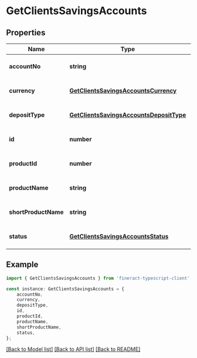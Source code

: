 # GetClientsSavingsAccounts


## Properties

Name | Type | Description | Notes
------------ | ------------- | ------------- | -------------
**accountNo** | **string** |  | [optional] [default to undefined]
**currency** | [**GetClientsSavingsAccountsCurrency**](GetClientsSavingsAccountsCurrency.md) |  | [optional] [default to undefined]
**depositType** | [**GetClientsSavingsAccountsDepositType**](GetClientsSavingsAccountsDepositType.md) |  | [optional] [default to undefined]
**id** | **number** |  | [optional] [default to undefined]
**productId** | **number** |  | [optional] [default to undefined]
**productName** | **string** |  | [optional] [default to undefined]
**shortProductName** | **string** |  | [optional] [default to undefined]
**status** | [**GetClientsSavingsAccountsStatus**](GetClientsSavingsAccountsStatus.md) |  | [optional] [default to undefined]

## Example

```typescript
import { GetClientsSavingsAccounts } from 'fineract-typescript-client';

const instance: GetClientsSavingsAccounts = {
    accountNo,
    currency,
    depositType,
    id,
    productId,
    productName,
    shortProductName,
    status,
};
```

[[Back to Model list]](../README.md#documentation-for-models) [[Back to API list]](../README.md#documentation-for-api-endpoints) [[Back to README]](../README.md)
